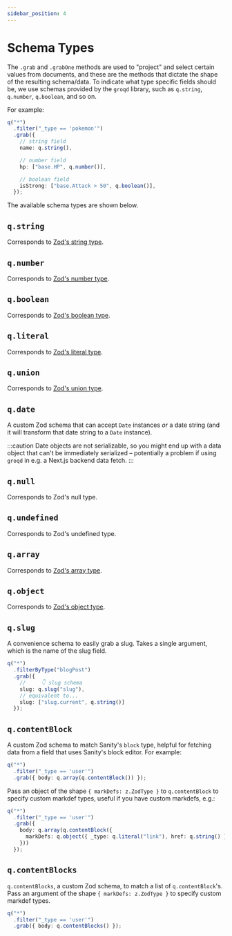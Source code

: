 ```yaml
---
sidebar_position: 4
---
```


# Schema Types

The `.grab` and `.grabOne` methods are used to "project" and select certain values from documents, and these are the methods that dictate the shape of the resulting schema/data. To indicate what type specific fields should be, we use schemas provided by the `groqd` library, such as `q.string`, `q.number`, `q.boolean`, and so on.

For example:

```ts
q("*")
  .filter("_type == 'pokemon'")
  .grab({
    // string field
    name: q.string(),

    // number field
    hp: ["base.HP", q.number()],

    // boolean field
    isStrong: ["base.Attack > 50", q.boolean()],
  });
```

The available schema types are shown below.

## `q.string`

Corresponds to [Zod's string type](https://github.com/colinhacks/zod#strings).

## `q.number`

Corresponds to [Zod's number type](https://github.com/colinhacks/zod#numbers).

## `q.boolean`

Corresponds to [Zod's boolean type](https://github.com/colinhacks/zod#booleans).

## `q.literal`

Corresponds to [Zod's literal type](https://github.com/colinhacks/zod#literals).

## `q.union`

Corresponds to [Zod's union type](https://github.com/colinhacks/zod#unions).

## `q.date`

A custom Zod schema that can accept `Date` instances _or_ a date string (and it will transform that date string to a `Date` instance). 

:::caution
Date objects are not serializable, so you might end up with a data object that can't be immediately serialized – potentially a problem if using `groqd` in e.g. a Next.js backend data fetch.
:::

## `q.null`

Corresponds to Zod's null type.

## `q.undefined`

Corresponds to Zod's undefined type.

## `q.array`

Corresponds to [Zod's array type](https://github.com/colinhacks/zod#arrays).

## `q.object`

Corresponds to [Zod's object type](https://github.com/colinhacks/zod#objects).

## `q.slug`

A convenience schema to easily grab a slug. Takes a single argument, which is the name of the slug field.

```ts
q("*")
  .filterByType("blogPost")
  .grab({
    //     👇 slug schema
    slug: q.slug("slug"),
    // equivalent to...
    slug: ["slug.current", q.string()]
  });
```

## `q.contentBlock`

A custom Zod schema to match Sanity's `block` type, helpful for fetching data from a field that uses Sanity's block editor. For example:

```ts
q("*")
  .filter("_type == 'user'")
  .grab({ body: q.array(q.contentBlock()) });
```

Pass an object of the shape `{ markDefs: z.ZodType }` to `q.contentBlock` to specify custom markdef types, useful if you have custom markdefs, e.g.:

```ts
q("*")
  .filter("_type == 'user'")
  .grab({
    body: q.array(q.contentBlock({
      markDefs: q.object({ _type: q.literal("link"), href: q.string() })
    }))
  });
```

## `q.contentBlocks`

`q.contentBlocks`, a custom Zod schema, to match a list of `q.contentBlock`'s. Pass an argument of the shape `{ markDefs: z.ZodType }` to specify custom markdef types.
  
```ts
q("*")
  .filter("_type == 'user'")
  .grab({ body: q.contentBlocks() });
```
